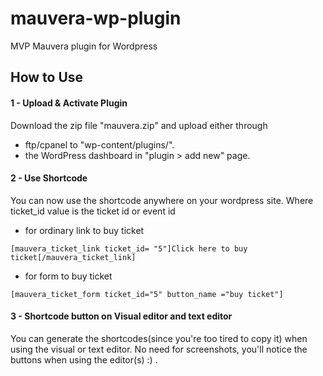 # mauvera-wp-plugin
MVP Mauvera plugin for Wordpress


## How to Use

#### 1 - Upload & Activate Plugin


Download the zip file "mauvera.zip" and upload either through 
- ftp/cpanel to "wp-content/plugins/".
- the WordPress dashboard in "plugin > add new" page. 


#### 2 - Use Shortcode

You can now use the shortcode anywhere on your wordpress site. Where ticket_id value is the ticket id or event id

- for ordinary link to buy ticket

```
[mauvera_ticket_link ticket_id= "5"]Click here to buy ticket[/mauvera_ticket_link]
```
- for form to buy ticket

```
[mauvera_ticket_form ticket_id="5" button_name ="buy ticket"]
```



#### 3 - Shortcode button on Visual editor and text editor


You can generate the shortcodes(since you're too tired to copy it) when using the visual or text editor. No need for screenshots, you'll notice the buttons when using the editor(s) :) .
